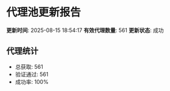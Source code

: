 # 代理池更新报告

**更新时间**: 2025-08-15 18:54:17
**有效代理数量**: 561
**更新状态**:  成功

## 代理统计
- 总获取: 561
- 验证通过: 561
- 成功率: 100%
